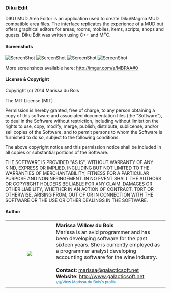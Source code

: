 ### Diku Edit

DIKU MUD Area Editor is an application used to create Diku/Magma MUD compatible area files. 
The interface replicates the experience of a MUD but offers graphical editors for areas, 
rooms, mobiles, items, scripts, shops and quests. Diku Edit was written using C++ and MFC.

#### Screenshots

![ScreenShot](http://i.imgur.com/JH0jqqR.png)
![ScreenShot](http://i.imgur.com/ry92Igk.png)
![ScreenShot](http://i.imgur.com/lqtP6w9.png)
![ScreenShot](http://i.imgur.com/uw8JBY5.png)

More screenshots available here: http://imgur.com/a/MBPAA#0

#### License & Copyright

Copyright (c) 2014 Marissa du Bois

The MIT License (MIT)

Permission is hereby granted, free of charge, to any person obtaining a copy
of this software and associated documentation files (the "Software"), to deal
in the Software without restriction, including without limitation the rights
to use, copy, modify, merge, publish, distribute, sublicense, and/or sell
copies of the Software, and to permit persons to whom the Software is
furnished to do so, subject to the following conditions:

The above copyright notice and this permission notice shall be included in all
copies or substantial portions of the Software.

THE SOFTWARE IS PROVIDED "AS IS", WITHOUT WARRANTY OF ANY KIND, EXPRESS OR
IMPLIED, INCLUDING BUT NOT LIMITED TO THE WARRANTIES OF MERCHANTABILITY,
FITNESS FOR A PARTICULAR PURPOSE AND NONINFRINGEMENT. IN NO EVENT SHALL THE
AUTHORS OR COPYRIGHT HOLDERS BE LIABLE FOR ANY CLAIM, DAMAGES OR OTHER
LIABILITY, WHETHER IN AN ACTION OF CONTRACT, TORT OR OTHERWISE, ARISING FROM,
OUT OF OR IN CONNECTION WITH THE SOFTWARE OR THE USE OR OTHER DEALINGS IN THE
SOFTWARE.

#### Author
<p>
<table width="100%" cellpadding="0" cellspacing="0">
<tr  width="100%" height="211px" cellpadding="0" cellspacing="0">
<td cellpadding="0" cellspacing="0" height="211px" width="135px"><center><img src="http://i.imgur.com/H98nfdu.jpg"  /></center></td>
<td >
<strong>Marissa Willow du Bois</strong>
<br>
Marissa is an avid programmer and has been developing software for the past sixteen years. She is currently employed as a programmer analyst developing accounting software for the wine industry.
<br>
<br>
<strong>Contact:</strong> <a href="mailto:marissa@galacticsoft.net">marissa@galacticsoft.net</a>
<br>
<strong>Website:</strong> <a href="http://www.galacticsoft.net">http://www.galacticsoft.net</a>
<br>
<a href="http://www.linkedin.com/in/marissadubois" style="text-decoration:none;"><span style="font: 80% Arial,sans-serif; color:#0783B6;"><img src="https://static.licdn.com/scds/common/u/img/webpromo/btn_in_20x15.png" width="20" height="15" alt="View Marissa du Bois's LinkedIn profile" style="vertical-align:middle" border="0">View Marissa du Bois's profile</span></a>
</td>
</tr>
</table>
<p>
